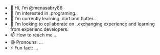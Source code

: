 - 👋 Hi, I’m @menasabry86
- 👀 I’m interested in .programing..
- 🌱 I’m currently learning .dart and flutter..
- 💞️ I’m looking to collaborate on ..exchanging experience and learning from experienc developers.
- 📫 How to reach me ...
- 😄 Pronouns: ...
- ⚡ Fun fact: ...

<!---
menasabry86/menasabry86 is a ✨ special ✨ repository because its `README.md` (this file) appears on your GitHub profile.
You can click the Preview link to take a look at your changes.
--->
